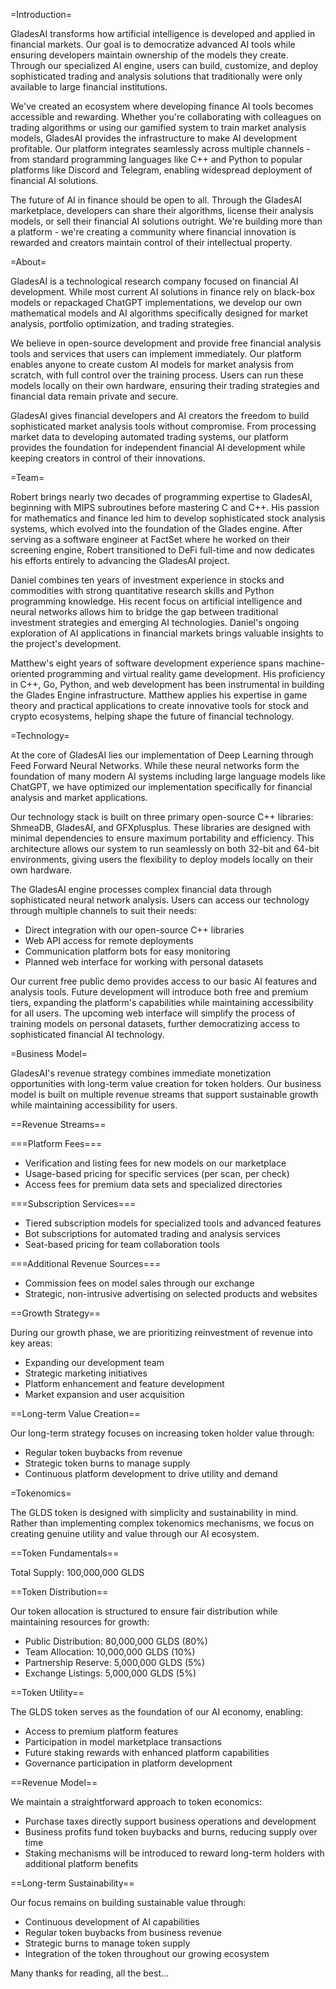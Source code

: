 
=Introduction=

GladesAI transforms how artificial intelligence is developed and applied in financial markets. Our goal is to democratize advanced AI tools while ensuring developers maintain ownership of the models they create. Through our specialized AI engine, users can build, customize, and deploy sophisticated trading and analysis solutions that traditionally were only available to large financial institutions.

We've created an ecosystem where developing finance AI tools becomes accessible and rewarding. Whether you're collaborating with colleagues on trading algorithms or using our gamified system to train market analysis models, GladesAI provides the infrastructure to make AI development profitable. Our platform integrates seamlessly across multiple channels - from standard programming languages like C++ and Python to popular platforms like Discord and Telegram, enabling widespread deployment of financial AI solutions.

The future of AI in finance should be open to all. Through the GladesAI marketplace, developers can share their algorithms, license their analysis models, or sell their financial AI solutions outright. We're building more than a platform - we're creating a community where financial innovation is rewarded and creators maintain control of their intellectual property.

=About=

GladesAI is a technological research company focused on financial AI development. While most current AI solutions in finance rely on black-box models or repackaged ChatGPT implementations, we develop our own mathematical models and AI algorithms specifically designed for market analysis, portfolio optimization, and trading strategies.

We believe in open-source development and provide free financial analysis tools and services that users can implement immediately. Our platform enables anyone to create custom AI models for market analysis from scratch, with full control over the training process. Users can run these models locally on their own hardware, ensuring their trading strategies and financial data remain private and secure.

GladesAI gives financial developers and AI creators the freedom to build sophisticated market analysis tools without compromise. From processing market data to developing automated trading systems, our platform provides the foundation for independent financial AI development while keeping creators in control of their innovations.

=Team=

Robert brings nearly two decades of programming expertise to GladesAI, beginning with MIPS subroutines before mastering C and C++. His passion for mathematics and finance led him to develop sophisticated stock analysis systems, which evolved into the foundation of the Glades engine. After serving as a software engineer at FactSet where he worked on their screening engine, Robert transitioned to DeFi full-time and now dedicates his efforts entirely to advancing the GladesAI project.

Daniel combines ten years of investment experience in stocks and commodities with strong quantitative research skills and Python programming knowledge. His recent focus on artificial intelligence and neural networks allows him to bridge the gap between traditional investment strategies and emerging AI technologies. Daniel's ongoing exploration of AI applications in financial markets brings valuable insights to the project's development.

Matthew's eight years of software development experience spans machine-oriented programming and virtual reality game development. His proficiency in C++, Go, Python, and web development has been instrumental in building the Glades Engine infrastructure. Matthew applies his expertise in game theory and practical applications to create innovative tools for stock and crypto ecosystems, helping shape the future of financial technology.

=Technology=

At the core of GladesAI lies our implementation of Deep Learning through Feed Forward Neural Networks. While these neural networks form the foundation of many modern AI systems including large language models like ChatGPT, we have optimized our implementation specifically for financial analysis and market applications.

Our technology stack is built on three primary open-source C++ libraries: ShmeaDB, GladesAI, and GFXplusplus. These libraries are designed with minimal dependencies to ensure maximum portability and efficiency. This architecture allows our system to run seamlessly on both 32-bit and 64-bit environments, giving users the flexibility to deploy models locally on their own hardware.

The GladesAI engine processes complex financial data through sophisticated neural network analysis. Users can access our technology through multiple channels to suit their needs:

* Direct integration with our open-source C++ libraries
* Web API access for remote deployments
* Communication platform bots for easy monitoring
* Planned web interface for working with personal datasets

Our current free public demo provides access to our basic AI features and analysis tools. Future development will introduce both free and premium tiers, expanding the platform's capabilities while maintaining accessibility for all users. The upcoming web interface will simplify the process of training models on personal datasets, further democratizing access to sophisticated financial AI technology.

=Business Model=

GladesAI's revenue strategy combines immediate monetization opportunities with long-term value creation for token holders. Our business model is built on multiple revenue streams that support sustainable growth while maintaining accessibility for users.

==Revenue Streams==

===Platform Fees===
* Verification and listing fees for new models on our marketplace
* Usage-based pricing for specific services (per scan, per check)
* Access fees for premium data sets and specialized directories

===Subscription Services===
* Tiered subscription models for specialized tools and advanced features
* Bot subscriptions for automated trading and analysis services
* Seat-based pricing for team collaboration tools

===Additional Revenue Sources===
* Commission fees on model sales through our exchange
* Strategic, non-intrusive advertising on selected products and websites

==Growth Strategy==

During our growth phase, we are prioritizing reinvestment of revenue into key areas:
* Expanding our development team
* Strategic marketing initiatives
* Platform enhancement and feature development
* Market expansion and user acquisition

==Long-term Value Creation==

Our long-term strategy focuses on increasing token holder value through:
* Regular token buybacks from revenue
* Strategic token burns to manage supply
* Continuous platform development to drive utility and demand

=Tokenomics=

The GLDS token is designed with simplicity and sustainability in mind. Rather than implementing complex tokenomics mechanisms, we focus on creating genuine utility and value through our AI ecosystem.

==Token Fundamentals==

Total Supply: 100,000,000 GLDS

==Token Distribution==

Our token allocation is structured to ensure fair distribution while maintaining resources for growth:
* Public Distribution: 80,000,000 GLDS (80%)
* Team Allocation: 10,000,000 GLDS (10%)
* Partnership Reserve: 5,000,000 GLDS (5%)
* Exchange Listings: 5,000,000 GLDS (5%)

==Token Utility==

The GLDS token serves as the foundation of our AI economy, enabling:
* Access to premium platform features
* Participation in model marketplace transactions
* Future staking rewards with enhanced platform capabilities
* Governance participation in platform development

==Revenue Model==

We maintain a straightforward approach to token economics:
* Purchase taxes directly support business operations and development
* Business profits fund token buybacks and burns, reducing supply over time
* Staking mechanisms will be introduced to reward long-term holders with additional platform benefits

==Long-term Sustainability==

Our focus remains on building sustainable value through:


* Continuous development of AI capabilities
* Regular token buybacks from business revenue
* Strategic burns to manage token supply
* Integration of the token throughout our growing ecosystem

Many thanks for reading, all the best...
